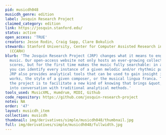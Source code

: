 ```yaml
---
pid: musicdh048
musicdh_genre: edition
label: Josquin Research Project
claimed_category: edition
link: https://josquin.stanford.edu/
status: active
open_access: 'TRUE'
creators: Jesse Rodin, Craig Sapp, Clare Bokulich
stewards: Stanford University, Center for Computer Assisted Research in the Humanities
  (CCARH)
blurb: 'The Josquin Research Project (JRP) changes what it means to engage with Renaissance
  music. Our open-access website not only hosts an ever-growing collection of complete
  scores, but for the first time makes the music fully searchable: in a few clicks
  you can identify every instance of a given melodic and/or rhythmic pattern. The
  JRP also provides analytical tools that can be used to gain insight into individual
  works, the style of a given composer, or the musical lingua franca. The goal of
  the project is to facilitate a new kind of knowing that brings &quot;big data&quot;
  into conversation with traditional analytical methods.'
tools_used: MusicXML, Humdrum, MIDI, Github
code_repository: https://github.com/josquin-research-project
notes: NA
order: '47'
layout: musicdh_item
collection: musicdh
thumbnail: img/derivatives/simple/musicdh048/thumbnail.jpg
full: img/derivatives/simple/musicdh048/fullwidth.jpg
---
```

